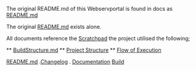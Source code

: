 The original README.md of this Webservportal is found in docs as [README.md](./FARMStackWebPortal/docs/README.md)

The original [README.md](./FARMStackWebPortal/docs/README.md) exists alone.

All documents reference the [Scratchpad](./docs/Scratchpad2.md)
the project utilised the following;

** [BuildStructure.md](./docs/buildstructure.md)
** [Project Structure](./docs/ProjectStructure.md)
** [Flow of Execution](./docs/flowofexecution.md)

[README.md](./docs/README.md) .[Changelog](./docs/CHANGELOG.md) . [Documentation](./FARMStackWebPortal/docs/sphinxdocs/docs/) [Build](./FARMStackWebPortal/docs/build)


